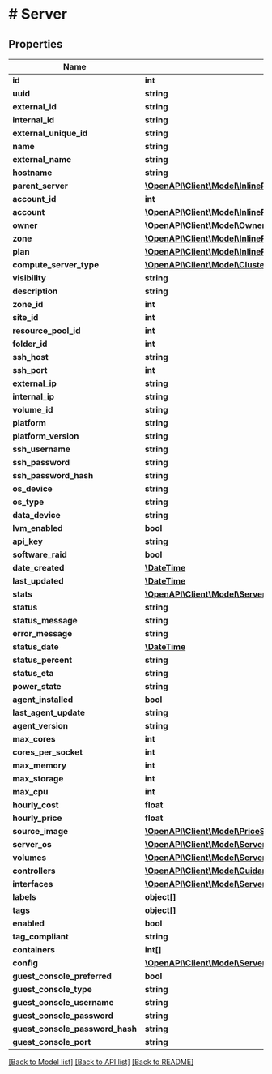 # # Server

## Properties

Name | Type | Description | Notes
------------ | ------------- | ------------- | -------------
**id** | **int** |  | [optional]
**uuid** | **string** |  | [optional]
**external_id** | **string** |  | [optional]
**internal_id** | **string** |  | [optional]
**external_unique_id** | **string** |  | [optional]
**name** | **string** |  | [optional]
**external_name** | **string** |  | [optional]
**hostname** | **string** |  | [optional]
**parent_server** | [**\OpenAPI\Client\Model\InlineResponse20040AppDeployInstance**](InlineResponse20040AppDeployInstance.md) |  | [optional]
**account_id** | **int** |  | [optional]
**account** | [**\OpenAPI\Client\Model\InlineResponse20040AppDeployInstance**](InlineResponse20040AppDeployInstance.md) |  | [optional]
**owner** | [**\OpenAPI\Client\Model\Owner**](Owner.md) |  | [optional]
**zone** | [**\OpenAPI\Client\Model\InlineResponse20040AppDeployInstance**](InlineResponse20040AppDeployInstance.md) |  | [optional]
**plan** | [**\OpenAPI\Client\Model\InlineResponse20079LoadBalancerMonitorLoadBalancerType**](InlineResponse20079LoadBalancerMonitorLoadBalancerType.md) |  | [optional]
**compute_server_type** | [**\OpenAPI\Client\Model\ClusterLayoutComputeServerType**](ClusterLayoutComputeServerType.md) |  | [optional]
**visibility** | **string** |  | [optional]
**description** | **string** |  | [optional]
**zone_id** | **int** |  | [optional]
**site_id** | **int** |  | [optional]
**resource_pool_id** | **int** |  | [optional]
**folder_id** | **int** |  | [optional]
**ssh_host** | **string** |  | [optional]
**ssh_port** | **int** |  | [optional]
**external_ip** | **string** |  | [optional]
**internal_ip** | **string** |  | [optional]
**volume_id** | **string** |  | [optional]
**platform** | **string** |  | [optional]
**platform_version** | **string** |  | [optional]
**ssh_username** | **string** |  | [optional]
**ssh_password** | **string** |  | [optional]
**ssh_password_hash** | **string** |  | [optional]
**os_device** | **string** |  | [optional]
**os_type** | **string** |  | [optional]
**data_device** | **string** |  | [optional]
**lvm_enabled** | **bool** |  | [optional]
**api_key** | **string** |  | [optional]
**software_raid** | **bool** |  | [optional]
**date_created** | [**\DateTime**](\DateTime.md) |  | [optional]
**last_updated** | [**\DateTime**](\DateTime.md) |  | [optional]
**stats** | [**\OpenAPI\Client\Model\ServerStats**](ServerStats.md) |  | [optional]
**status** | **string** |  | [optional]
**status_message** | **string** |  | [optional]
**error_message** | **string** |  | [optional]
**status_date** | [**\DateTime**](\DateTime.md) |  | [optional]
**status_percent** | **string** |  | [optional]
**status_eta** | **string** |  | [optional]
**power_state** | **string** |  | [optional]
**agent_installed** | **bool** |  | [optional]
**last_agent_update** | **string** |  | [optional]
**agent_version** | **string** |  | [optional]
**max_cores** | **int** |  | [optional]
**cores_per_socket** | **int** |  | [optional]
**max_memory** | **int** |  | [optional]
**max_storage** | **int** |  | [optional]
**max_cpu** | **int** |  | [optional]
**hourly_cost** | **float** |  | [optional]
**hourly_price** | **float** |  | [optional]
**source_image** | [**\OpenAPI\Client\Model\PriceSetVolumeType**](PriceSetVolumeType.md) |  | [optional]
**server_os** | [**\OpenAPI\Client\Model\ServerServerOs**](ServerServerOs.md) |  | [optional]
**volumes** | [**\OpenAPI\Client\Model\ServerVolumes[]**](ServerVolumes.md) |  | [optional]
**controllers** | [**\OpenAPI\Client\Model\GuidanceVmwareSizingResourceControllers[]**](GuidanceVmwareSizingResourceControllers.md) |  | [optional]
**interfaces** | [**\OpenAPI\Client\Model\ServerInterfaces[]**](ServerInterfaces.md) |  | [optional]
**labels** | **object[]** |  | [optional]
**tags** | **object[]** |  | [optional]
**enabled** | **bool** |  | [optional]
**tag_compliant** | **string** |  | [optional]
**containers** | **int[]** |  | [optional]
**config** | [**\OpenAPI\Client\Model\ServerConfig**](ServerConfig.md) |  | [optional]
**guest_console_preferred** | **bool** |  | [optional]
**guest_console_type** | **string** |  | [optional]
**guest_console_username** | **string** |  | [optional]
**guest_console_password** | **string** |  | [optional]
**guest_console_password_hash** | **string** |  | [optional]
**guest_console_port** | **string** |  | [optional]

[[Back to Model list]](../../README.md#models) [[Back to API list]](../../README.md#endpoints) [[Back to README]](../../README.md)
